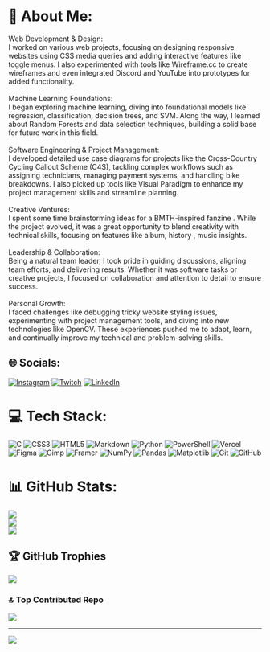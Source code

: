 # 💫 About Me:
Web Development & Design:<br>I worked on various web projects, focusing on designing responsive websites using CSS media queries and adding interactive features like toggle menus. I also experimented with tools like Wireframe.cc to create wireframes and even integrated Discord and YouTube into prototypes for added functionality.<br><br>Machine Learning Foundations:<br>I began exploring machine learning, diving into foundational models like regression, classification, decision trees, and SVM. Along the way, I learned about Random Forests and data selection techniques, building a solid base for future work in this field.<br><br>Software Engineering & Project Management:<br>I developed detailed use case diagrams for projects like the Cross-Country Cycling Callout Scheme (C4S), tackling complex workflows such as assigning technicians, managing payment systems, and handling bike breakdowns. I also picked up tools like Visual Paradigm to enhance my project management skills and streamline planning.<br><br>Creative Ventures:<br>I spent some time brainstorming ideas for a BMTH-inspired fanzine . While the project evolved, it was a great opportunity to blend creativity with technical skills, focusing on features like  album, history , music  insights.<br><br>Leadership & Collaboration:<br>Being a natural team leader, I took pride in guiding discussions, aligning team efforts, and delivering results. Whether it was software tasks or creative projects, I focused on collaboration and attention to detail to ensure success.<br><br>Personal Growth:<br>I faced challenges like debugging tricky website styling issues, experimenting with project management tools, and diving into new technologies like OpenCV. These experiences pushed me to adapt, learn, and continually improve my technical and problem-solving skills.


## 🌐 Socials:
[![Instagram](https://img.shields.io/badge/Instagram-%23E4405F.svg?logo=Instagram&logoColor=white)](https://instagram.com/syed_omar12) 
[![Twitch](https://img.shields.io/badge/Twitch-%239146FF.svg?logo=Twitch&logoColor=white)](https://twitch.tv/syedomar11) 
[![LinkedIn](https://img.shields.io/badge/LinkedIn-%230077B5.svg?style=for-the-badge&logo=linkedin&logoColor=white)](https://www.linkedin.com/in/syed-muhammad-omar-afnan-b36719260/)


# 💻 Tech Stack:
![C](https://img.shields.io/badge/c-%2300599C.svg?style=for-the-badge&logo=c&logoColor=white) ![CSS3](https://img.shields.io/badge/css3-%231572B6.svg?style=for-the-badge&logo=css3&logoColor=white) ![HTML5](https://img.shields.io/badge/html5-%23E34F26.svg?style=for-the-badge&logo=html5&logoColor=white) ![Markdown](https://img.shields.io/badge/markdown-%23000000.svg?style=for-the-badge&logo=markdown&logoColor=white) ![Python](https://img.shields.io/badge/python-3670A0?style=for-the-badge&logo=python&logoColor=ffdd54) ![PowerShell](https://img.shields.io/badge/PowerShell-%235391FE.svg?style=for-the-badge&logo=powershell&logoColor=white) ![Vercel](https://img.shields.io/badge/vercel-%23000000.svg?style=for-the-badge&logo=vercel&logoColor=white) ![Figma](https://img.shields.io/badge/figma-%23F24E1E.svg?style=for-the-badge&logo=figma&logoColor=white) ![Gimp](https://img.shields.io/badge/Gimp-657D8B?style=for-the-badge&logo=gimp&logoColor=FFFFFF) ![Framer](https://img.shields.io/badge/Framer-black?style=for-the-badge&logo=framer&logoColor=blue) ![NumPy](https://img.shields.io/badge/numpy-%23013243.svg?style=for-the-badge&logo=numpy&logoColor=white) ![Pandas](https://img.shields.io/badge/pandas-%23150458.svg?style=for-the-badge&logo=pandas&logoColor=white) ![Matplotlib](https://img.shields.io/badge/Matplotlib-%23ffffff.svg?style=for-the-badge&logo=Matplotlib&logoColor=black) ![Git](https://img.shields.io/badge/git-%23F05033.svg?style=for-the-badge&logo=git&logoColor=white) ![GitHub](https://img.shields.io/badge/github-%23121011.svg?style=for-the-badge&logo=github&logoColor=white)
# 📊 GitHub Stats:
![](https://github-readme-stats.vercel.app/api?username=omar-afnan&theme=dark&hide_border=false&include_all_commits=true&count_private=true)<br/>
![](https://github-readme-streak-stats.herokuapp.com/?user=omar-afnan&theme=dark&hide_border=false)<br/>
![](https://github-readme-stats.vercel.app/api/top-langs/?username=omar-afnan&theme=dark&hide_border=false&include_all_commits=true&count_private=true&layout=compact)

## 🏆 GitHub Trophies
![](https://github-profile-trophy.vercel.app/?username=omar-afnan&theme=nord&no-frame=false&no-bg=true&margin-w=4)

### 🔝 Top Contributed Repo
![](https://github-contributor-stats.vercel.app/api?username=omar-afnan&limit=5&theme=dark&combine_all_yearly_contributions=true)

---
[![](https://visitcount.itsvg.in/api?id=omar-afnan&icon=9&color=2)](https://visitcount.itsvg.in)

<!-- Proudly created with GPRM ( https://gprm.itsvg.in ) -->
